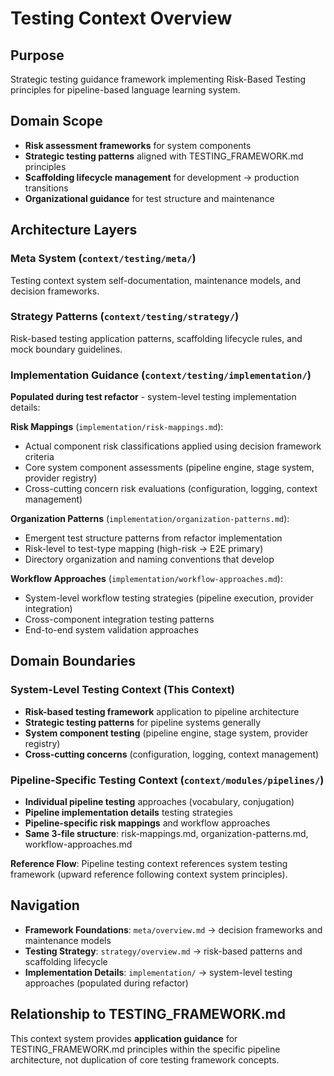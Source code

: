 # Testing Context Overview

## Purpose
Strategic testing guidance framework implementing Risk-Based Testing principles for pipeline-based language learning system.

## Domain Scope
- **Risk assessment frameworks** for system components
- **Strategic testing patterns** aligned with TESTING_FRAMEWORK.md principles
- **Scaffolding lifecycle management** for development → production transitions
- **Organizational guidance** for test structure and maintenance

## Architecture Layers

### Meta System (`context/testing/meta/`)
Testing context system self-documentation, maintenance models, and decision frameworks.

### Strategy Patterns (`context/testing/strategy/`)
Risk-based testing application patterns, scaffolding lifecycle rules, and mock boundary guidelines.

### Implementation Guidance (`context/testing/implementation/`)
**Populated during test refactor** - system-level testing implementation details:

**Risk Mappings** (`implementation/risk-mappings.md`):
- Actual component risk classifications applied using decision framework criteria
- Core system component assessments (pipeline engine, stage system, provider registry)
- Cross-cutting concern risk evaluations (configuration, logging, context management)

**Organization Patterns** (`implementation/organization-patterns.md`):
- Emergent test structure patterns from refactor implementation
- Risk-level to test-type mapping (high-risk → E2E primary)
- Directory organization and naming conventions that develop

**Workflow Approaches** (`implementation/workflow-approaches.md`):
- System-level workflow testing strategies (pipeline execution, provider integration)
- Cross-component integration testing patterns
- End-to-end system validation approaches

## Domain Boundaries

### System-Level Testing Context (This Context)
- **Risk-based testing framework** application to pipeline architecture
- **Strategic testing patterns** for pipeline systems generally
- **System component testing** (pipeline engine, stage system, provider registry)
- **Cross-cutting concerns** (configuration, logging, context management)

### Pipeline-Specific Testing Context (`context/modules/pipelines/`)
- **Individual pipeline testing** approaches (vocabulary, conjugation)
- **Pipeline implementation details** testing strategies
- **Pipeline-specific risk mappings** and workflow approaches
- **Same 3-file structure**: risk-mappings.md, organization-patterns.md, workflow-approaches.md

**Reference Flow**: Pipeline testing context references system testing framework (upward reference following context system principles).

## Navigation
- **Framework Foundations**: `meta/overview.md` → decision frameworks and maintenance models
- **Testing Strategy**: `strategy/overview.md` → risk-based patterns and scaffolding lifecycle
- **Implementation Details**: `implementation/` → system-level testing approaches (populated during refactor)

## Relationship to TESTING_FRAMEWORK.md
This context system provides **application guidance** for TESTING_FRAMEWORK.md principles within the specific pipeline architecture, not duplication of core testing framework concepts.
